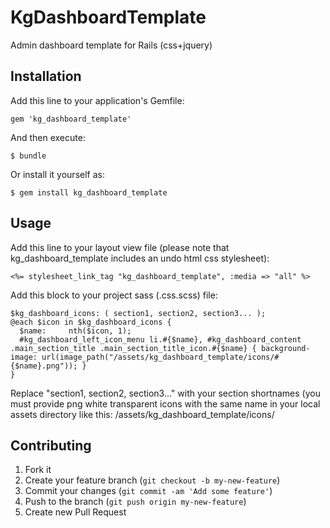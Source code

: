 # KgDashboardTemplate

Admin dashboard template for Rails (css+jquery)

## Installation

Add this line to your application's Gemfile:

    gem 'kg_dashboard_template'

And then execute:

    $ bundle

Or install it yourself as:

    $ gem install kg_dashboard_template

## Usage

Add this line to your layout view file (please note that kg_dashboard_template includes an undo html css stylesheet):

	<%= stylesheet_link_tag "kg_dashboard_template", :media => "all" %>

Add this block to your project sass (.css.scss) file:

	$kg_dashboard_icons: ( section1, section2, section3... );
	@each $icon in $kg_dashboard_icons {
	  $name:     nth($icon, 1);
	  #kg_dashboard_left_icon_menu li.#{$name}, #kg_dashboard_content .main_section_title .main_section_title_icon.#{$name} { background-image: url(image_path("/assets/kg_dashboard_template/icons/#{$name}.png")); }
	}

Replace "section1, section2, section3..." with your section shortnames (you must provide png white transparent icons with the same name in your local assets directory like this: /assets/kg_dashboard_template/icons/

## Contributing

1. Fork it
2. Create your feature branch (`git checkout -b my-new-feature`)
3. Commit your changes (`git commit -am 'Add some feature'`)
4. Push to the branch (`git push origin my-new-feature`)
5. Create new Pull Request

